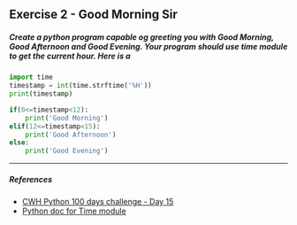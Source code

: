 ## Exercise 2 - Good Morning Sir

##### Create a python program capable og greeting you with Good Morning, Good Afternoon and Good Evening. Your program should use time module to get the current hour. Here is a 

```python
import time
timestamp = int(time.strftime('%H'))
print(timestamp)

if(0<=timestamp<12):
    print('Good Morning')
elif(12<=timestamp<15):
    print('Good Afternoon')
else:
    print('Good Evening')
```

---

##### References

- [CWH Python 100 days challenge - Day 15](https://youtu.be/d7ng_aV4qdI)
- [Python doc for Time module](https://docs.python.org/3/library/time.html)